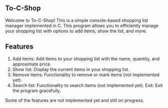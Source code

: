 ## To-C-Shop
Welcome to To-C-Shop! This is a simple console-based shopping list manager implemented in C. This program allows you to efficiently manage your shopping list with options to add items, show the list, and more.

## Features

1. Add items: Add items to your shopping list with the name, quantity, and approximate price.
2. Show list: Display the current items in your shopping list.
3. Remove items: Functionality to remove or mark items (not implemented yet).
4. Search list: Functionality to search items (not implemented yet).
   Exit: Exit the program gracefully.

Some of the features are not implemented yet and still on progress.
